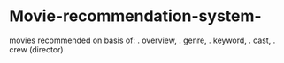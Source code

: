 # Movie-recommendation-system-

movies recommended on basis of: 
      . overview, 
      . genre, 
      . keyword, 
      . cast, 
      . crew (director)
